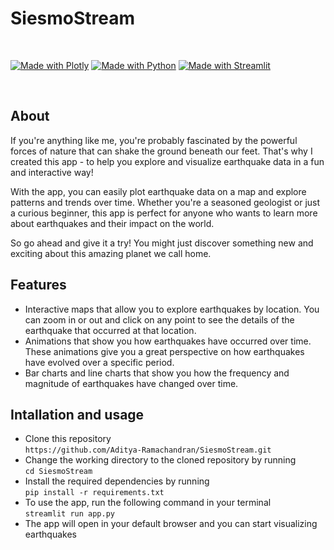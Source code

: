 # SiesmoStream
<br>

[![Made with Plotly](https://img.shields.io/badge/Made%20with-Plotly-1f425f.svg)](https://plotly.com/)  [![Made with Python](https://img.shields.io/badge/Made%20with-Python-1f425f.svg)](https://www.python.org/)  [![Made with Streamlit](https://img.shields.io/badge/Made%20with-Streamlit-1f425f.svg)](https://www.streamlit.io/) 

<br>



## About 
If you're anything like me, you're probably fascinated by the powerful forces of nature that can shake the ground beneath our feet. That's why I created this app - to help you explore and visualize earthquake data in a fun and interactive way!

With the app, you can easily plot earthquake data on a map and explore patterns and trends over time. Whether you're a seasoned geologist or just a curious beginner, this app is perfect for anyone who wants to learn more about earthquakes and their impact on the world.

So go ahead and give it a try! You might just discover something new and exciting about this amazing planet we call home.

## Features
- Interactive maps that allow you to explore earthquakes by location. You can zoom in or out and click on any point to see the details of the earthquake that occurred at that location.
- Animations that show you how earthquakes have occurred over time. These animations give you a great perspective on how earthquakes have evolved over a specific period.
- Bar charts and line charts that show you how the frequency and magnitude of earthquakes have changed over time. 

## Intallation and usage
* Clone this repository <br>
`https://github.com/Aditya-Ramachandran/SiesmoStream.git`
* Change the working directory to the cloned repository by running <br>
`cd SiesmoStream`
* Install the required dependencies by running<br>
`pip install -r requirements.txt`
* To use the app, run the following command in your terminal<br>
`streamlit run app.py`
* The app will open in your default browser and you can start visualizing earthquakes


